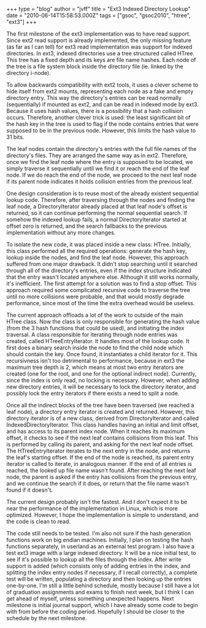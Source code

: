 +++
type = "blog"
author = "jvff"
title = "Ext3 Indexed Directory Lookup"
date = "2010-06-14T15:58:53.000Z"
tags = ["gsoc", "gsoc2010", "htree", "ext3"]
+++

The first milestone of the ext3 implementation was to have read support. Since ext2 read support is already implemented, the only missing feature (as far as I can tell) for ext3 read implementation was support for indexed directories. In ext3, indexed directories use a tree structured called HTree. This tree has a fixed depth and its keys are file name hashes. Each node of the tree is a file system block inside the directory file (ie. linked by the directory i-node).

<!--more-->

To allow backwards compatibility with ext2 tools, it uses a clever scheme to hide itself from ext2 mounts, representing each node as a fake and empty directory entry. This way the directory's entries can be read normally (sequentially) if mounted as ext2, and can be read in indexed mode by ext3. Because it uses hash values, there is a possibility that a hash collision occurs. Therefore, another clever trick is used: the least significant bit of the hash key in the tree is used to flag if the node contains entries that were supposed to be in the previous node. However, this limits the hash value to 31 bits.

The leaf nodes contain the directory's entries with the full file names of the directory's files. They are arranged the same way as in ext2. Therefore, once we find the leaf node where the entry is supposed to be located, we simply traverse it sequentially until we find it or reach the end of the leaf node. If we do reach the end of the node, we proceed to the next leaf node if its parent node indicates it holds collision entries from the previous leaf.

One design consideration is to reuse most of the already existent sequential lookup code. Therefore, after traversing through the nodes and finding the leaf node, a DirectoryIterator already placed at that leaf node's offset is returned, so it can continue performing the normal sequential search. If somehow the indexed lookup fails, a normal DirectoryIterator started at offset zero is returned, and the search fallbacks to the previous implementation without any more changes.

To isolate the new code, it was placed inside a new class: HTree. Initially, this class performed all the required operations: generate the hash key, lookup inside the nodes, and find the leaf node. However, this approach suffered from one major drawback. It didn't stop searching until it searched through all of the directory's entries, even if the index structure indicated that the entry wasn't located anywhere else. Although it still works normally, it's inefficient. The first attempt for a solution was to find a stop offset. This approach required some complicated recursive code to traverse the tree until no more collisions were probable, and that would mostly degrade performance, since most of the time the extra overhead would be useless.

The current approach offloads a lot of the work to outside of the main HTree class. Now the class is only responsible for generating the hash value (from the 3 hash functions that could be used), and initiating the index traversal. A class responsible for iterating through node entries was created, called HTreeEntryIterator. It handles most of the lookup code. It first does a binary search inside the node to find the child node which should contain the key. Once found, it instantiates a child iterator for it. This recursivness isn't too detrimental to performance, because in ext3 the maximum tree depth is 2, which means at most two entry iterators are created (one for the root, and one for the optional indirect node). Currently, since the index is only read, no locking is necessary. However, when adding new directory entries, it will be necessary to lock the directory iterator, and possibly lock the entry iterators if there exists a need to split a node.

Once all the indirect blocks of the tree have been traversed (we reached a leaf node), a directory entry iterator is created and returned. However, this directory iterator is of a new class, derived from DirectoryIterator and called IndexedDirectoryIterator. This class handles having an initial and limit offset, and has access to its parent index node. When it reaches its maximum offset, it checks to see if the next leaf contains collisions from this leaf. This is performed by calling its parent, and asking for the next leaf node offset. The HTreeEntryIterator iterates to the next entry in the node, and returns the leaf's starting offset. If the end of the node is reached, its parent entry iterator is called to iterate, in analogous manner. If the end of all entries is reached, the looked up file name wasn't found. After reaching the next leaf node, the parent is asked if the entry has collisions from the previous entry, and we continue the search if it does, or return that the file name wasn't found if it doesn't.

The current design probably isn't the fastest. And I don't expect it to be near the performance of the implementation in Linux, which is more optimized. However, I hope the implementation is simple to understand, and the code is clean to read. 

The code still needs to be tested. I'm also not sure if the hash generation functions work on big endian machines. Initially, I plan on testing the hash functions separately, in userland as an external test program. I also have a test ext3 image with a large indexed directory. It will be a nice initial test, to see if it's possible to lookup all the files through the index. After write support is added (which consists only of adding entries in the index, and splitting the index entry nodes if necessary, if I recall correctly), a complete test will be written, populating a directory and then looking up the entries one-by-one. I'm still a little behind schedule, mostly because I still have a lot of graduation assignments and exams to finish next week, but I think I can get ahead of myself, unless something unexpected happens. Next milestone is initial journal support, which I have already some code to begin with from before the coding period. Hopefully I should be closer to the schedule by the next milestone.
